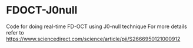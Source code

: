 # FDOCT-J0null
Code for doing real-time FD-OCT using J0-null technique
For more details refer to https://www.sciencedirect.com/science/article/pii/S2666950121000912
